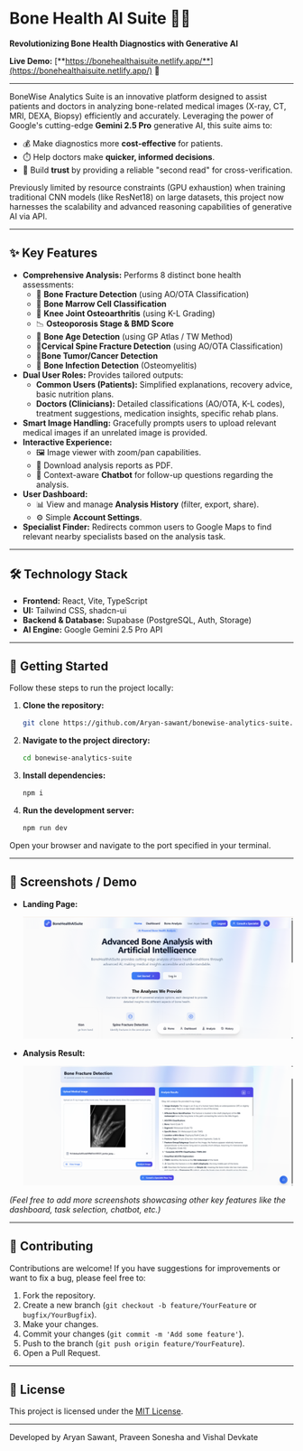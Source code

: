 # Bone Health AI Suite 🦴✨

**Revolutionizing Bone Health Diagnostics with Generative AI**

**Live Demo:** [**https://bonehealthaisuite.netlify.app/**](https://bonehealthaisuite.netlify.app/) 🚀

---

BoneWise Analytics Suite is an innovative platform designed to assist patients and doctors in analyzing bone-related medical images (X-ray, CT, MRI, DEXA, Biopsy) efficiently and accurately. Leveraging the power of Google's cutting-edge **Gemini 2.5 Pro** generative AI, this suite aims to:

*   💰 Make diagnostics more **cost-effective** for patients.
*   ⏱️ Help doctors make **quicker, informed decisions**.
*   🤝 Build **trust** by providing a reliable "second read" for cross-verification.

Previously limited by resource constraints (GPU exhaustion) when training traditional CNN models (like ResNet18) on large datasets, this project now harnesses the scalability and advanced reasoning capabilities of generative AI via API.

---

## ✨ Key Features

*   **Comprehensive Analysis:** Performs 8 distinct bone health assessments:
    *   🦴 **Bone Fracture Detection** (using AO/OTA Classification)
    *   🔬 **Bone Marrow Cell Classification**
    *   🦵 **Knee Joint Osteoarthritis** (using K-L Grading)
    *   📉 **Osteoporosis Stage & BMD Score**
    *   👶 **Bone Age Detection** (using GP Atlas / TW Method)
    *   🦴**Cervical Spine Fracture Detection** (using AO/OTA Classification)
    *   🦴**Bone Tumor/Cancer Detection**
    *   🦠 **Bone Infection Detection** (Osteomyelitis)
*   **Dual User Roles:** Provides tailored outputs:
    *   **Common Users (Patients):** Simplified explanations, recovery advice, basic nutrition plans.
    *   **Doctors (Clinicians):** Detailed classifications (AO/OTA, K-L codes), treatment suggestions, medication insights, specific rehab plans.
*   **Smart Image Handling:** Gracefully prompts users to upload relevant medical images if an unrelated image is provided.
*   **Interactive Experience:**
    *   🖼️ Image viewer with zoom/pan capabilities.
    *   📄 Download analysis reports as PDF.
    *   🤖 Context-aware **Chatbot** for follow-up questions regarding the analysis.
*   **User Dashboard:**
    *   📊 View and manage **Analysis History** (filter, export, share).
    *   ⚙️ Simple **Account Settings**.
*   **Specialist Finder:** Redirects common users to Google Maps to find relevant nearby specialists based on the analysis task.

---

## 🛠️ Technology Stack

*   **Frontend:** React, Vite, TypeScript
*   **UI:** Tailwind CSS, shadcn-ui
*   **Backend & Database:** Supabase (PostgreSQL, Auth, Storage)
*   **AI Engine:** Google Gemini 2.5 Pro API

---

## 🚀 Getting Started

Follow these steps to run the project locally:

1.  **Clone the repository:**
    ```bash
    git clone https://github.com/Aryan-sawant/bonewise-analytics-suite.git
    ```
2.  **Navigate to the project directory:**
    ```bash
    cd bonewise-analytics-suite
    ```
3.  **Install dependencies:**
    ```bash
    npm i
    ```
4.  **Run the development server:**
    ```bash
    npm run dev
    ```

Open your browser and navigate to the port specified in your terminal.

---

## 📸 Screenshots / Demo

*   **Landing Page:**

    ![Landing Page Screenshot](https://github.com/Aryan-sawant/bonewise-analytics-suite/blob/main/Landing%20Page.png?raw=true)

*   **Analysis Result:**
  
    ![Analysis Result Placeholder](https://github.com/Aryan-sawant/bonewise-analytics-suite/blob/main/Analysis%20Page.png?raw=true)

*(Feel free to add more screenshots showcasing other key features like the dashboard, task selection, chatbot, etc.)*

---

## 🤝 Contributing

Contributions are welcome! If you have suggestions for improvements or want to fix a bug, please feel free to:

1.  Fork the repository.
2.  Create a new branch (`git checkout -b feature/YourFeature` or `bugfix/YourBugfix`).
3.  Make your changes.
4.  Commit your changes (`git commit -m 'Add some feature'`).
5.  Push to the branch (`git push origin feature/YourFeature`).
6.  Open a Pull Request.

---

## 📄 License

This project is licensed under the [MIT License](LICENSE). <!-- Make sure you have a LICENSE file -->

---

Developed by Aryan Sawant, Praveen Sonesha and Vishal Devkate
